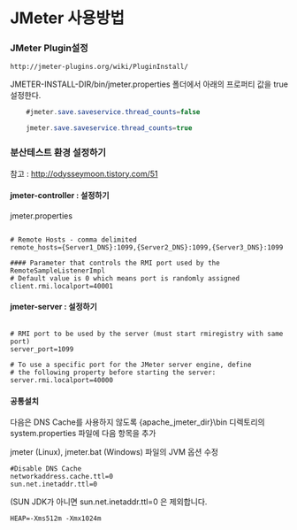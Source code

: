 # JMeter 사용방법

### JMeter Plugin설정

	http://jmeter-plugins.org/wiki/PluginInstall/
    
JMETER-INSTALL-DIR/bin/jmeter.properties 폴더에서 아래의 프로퍼티 값을 true 설정한다.

```java
	#jmeter.save.saveservice.thread_counts=false
```

```java
	jmeter.save.saveservice.thread_counts=true
```

### 분산테스트 환경 설정하기

참고 : http://odysseymoon.tistory.com/51

#### jmeter-controller : 설정하기

jmeter.properties

```

# Remote Hosts - comma delimited
remote_hosts={Server1_DNS}:1099,{Server2_DNS}:1099,{Server3_DNS}:1099

#### Parameter that controls the RMI port used by the RemoteSampleListenerImpl
# Default value is 0 which means port is randomly assigned
client.rmi.localport=40001

```

#### jmeter-server : 설정하기

```

# RMI port to be used by the server (must start rmiregistry with same port)
server_port=1099

# To use a specific port for the JMeter server engine, define
# the following property before starting the server:
server.rmi.localport=40000

```

#### 공통설치

다음은 DNS Cache를 사용하지 않도록 {apache_jmeter_dir}\bin
디렉토리의  system.properties 파일에 다음 항목을 추가

jmeter (Linux), jmeter.bat (Windows) 파일의 JVM 옵션 수정

```
#Disable DNS Cache
networkaddress.cache.ttl=0
sun.net.inetaddr.ttl=0
```
(SUN JDK가 아니면 sun.net.inetaddr.ttl=0 은 제외합니다.


```
HEAP=-Xms512m -Xmx1024m
```